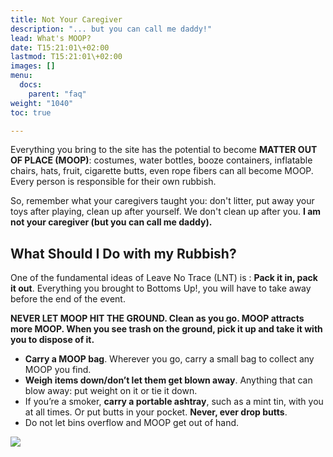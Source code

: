 ```yaml
---
title: Not Your Caregiver
description: "... but you can call me daddy!"
lead: What's MOOP?
date: T15:21:01\+02:00
lastmod: T15:21:01\+02:00
images: []
menu: 
  docs:
    parent: "faq"
weight: "1040"
toc: true

---
```

Everything you bring to the site has the potential to become **MATTER OUT OF PLACE (MOOP)**: costumes, water bottles, booze containers, inflatable chairs, hats, fruit, cigarette butts, even rope fibers can all become MOOP. Every person is responsible for their own rubbish.

So, remember what your caregivers taught you: don't litter, put away your toys after playing, clean up after yourself.
We don't clean up after you. **I am not your caregiver (but you can call me daddy).**

## What Should I Do with my Rubbish?

One of the fundamental ideas of Leave No Trace (LNT) is : **Pack it in, pack it out**. Everything you brought to Bottoms Up!, you will have to take away before the end of the event.

**NEVER LET MOOP HIT THE GROUND. Clean as you go. MOOP attracts more MOOP. When you see trash on the ground, pick it up and take it with you to dispose of it.**

* **Carry a MOOP bag**. Wherever you go, carry a small bag to collect any MOOP you find.
* **Weigh items down/don’t let them get blown away**. Anything that can blow away: put weight on it or tie it down. 
* If you’re a smoker, **carry a portable ashtray**, such as a mint tin, with you at all times. Or put butts in your pocket. **Never, ever drop butts**.
* Do not let bins overflow and MOOP get out of hand.

![](https://i.imgur.com/XS3diJ1.jpeg)

